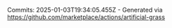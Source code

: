Commits: 2025-01-03T19:34:05.455Z - Generated via https://github.com/marketplace/actions/artificial-grass
<br>
